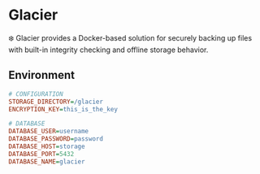 # Glacier
❄️ Glacier provides a Docker-based solution for securely backing up files with built-in integrity checking and offline storage behavior.

## Environment
```INI
# CONFIGURATION
STORAGE_DIRECTORY=/glacier
ENCRYPTION_KEY=this_is_the_key

# DATABASE
DATABASE_USER=username
DATABASE_PASSWORD=password
DATABASE_HOST=storage
DATABASE_PORT=5432
DATABASE_NAME=glacier
```

